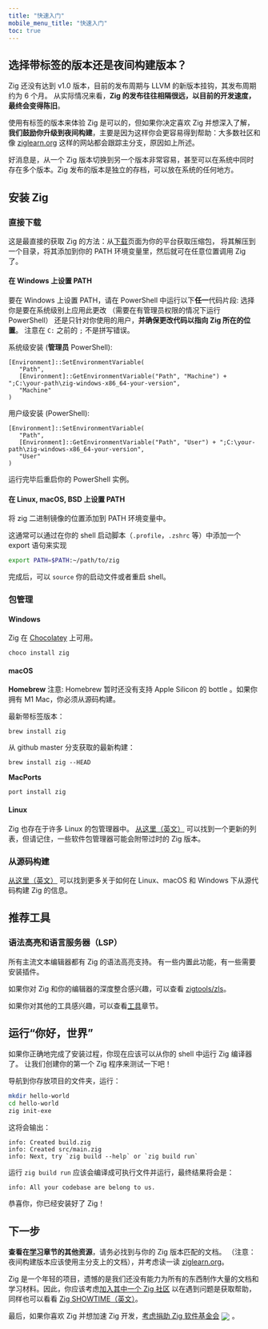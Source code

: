 ```yaml
---
title: "快速入门"
mobile_menu_title: "快速入门"
toc: true
---
```



## 选择带标签的版本还是夜间构建版本？
Zig 还没有达到 v1.0 版本，目前的发布周期与 LLVM 的新版本挂钩，其发布周期约为 6 个月。
从实际情况来看，**Zig 的发布往往相隔很远，以目前的开发速度，最终会变得陈旧**。

使用有标签的版本来体验 Zig 是可以的，但如果你决定喜欢 Zig 并想深入了解，**我们鼓励你升级到夜间构建**，主要是因为这样你会更容易得到帮助：大多数社区和像 [ziglearn.org](https://ziglearn.org) 这样的网站都会跟踪主分支，原因如上所述。

好消息是，从一个 Zig 版本切换到另一个版本非常容易，甚至可以在系统中同时存在多个版本。Zig 发布的版本是独立的存档，可以放在系统的任何地方。


## 安装 Zig
### 直接下载
这是最直接的获取 Zig 的方法：从[下载](../../download)页面为你的平台获取压缩包，
将其解压到一个目录，将其添加到你的 PATH 环境变量里，然后就可在任意位置调用 Zig 了。

#### 在 Windows 上设置 PATH
要在 Windows 上设置 PATH，请在 PowerShell 中运行以下**任一**代码片段:
选择你是要在系统级别上应用此更改 （需要在有管理员权限的情况下运行 PowerShell）
还是只针对你使用的用户，**并确保更改代码以指向 Zig 所在的位置**。
注意在 `C:` 之前的 `;` 不是拼写错误。

系统级安装 (**管理员** PowerShell):
```
[Environment]::SetEnvironmentVariable(
   "Path",
   [Environment]::GetEnvironmentVariable("Path", "Machine") + ";C:\your-path\zig-windows-x86_64-your-version",
   "Machine"
)
```

用户级安装 (PowerShell):
```
[Environment]::SetEnvironmentVariable(
   "Path",
   [Environment]::GetEnvironmentVariable("Path", "User") + ";C:\your-path\zig-windows-x86_64-your-version",
   "User"
)
```
运行完毕后重启你的 PowerShell 实例。

#### 在 Linux, macOS, BSD 上设置 PATH
将 zig 二进制镜像的位置添加到 PATH 环境变量中。

这通常可以通过在你的 shell 启动脚本（`.profile`，`.zshrc` 等）中添加一个 export 语句来实现
```bash
export PATH=$PATH:~/path/to/zig
```
完成后，可以 `source` 你的启动文件或者重启 shell。




### 包管理
#### Windows
Zig 在 [Chocolatey](https://chocolatey.org/packages/zig) 上可用。
```
choco install zig
```

#### macOS

**Homebrew**
注意: Homebrew 暂时还没有支持 Apple Silicon 的 bottle 。如果你拥有 M1 Mac，你必须从源码构建。

最新带标签版本：
```
brew install zig
```

从 github master 分支获取的最新构建：
```
brew install zig --HEAD
```

**MacPorts**
```
port install zig
```
#### Linux
Zig 也存在于许多 Linux 的包管理器中。 [从这里（英文）](https://github.com/ziglang/zig/wiki/Install-Zig-from-a-Package-Manager)
可以找到一个更新的列表，但请记住，一些软件包管理器可能会附带过时的 Zig 版本。

### 从源码构建
[从这里（英文）](https://github.com/ziglang/zig/wiki/Building-Zig-From-Source)
可以找到更多关于如何在 Linux、macOS 和 Windows 下从源代码构建 Zig 的信息。

## 推荐工具
### 语法高亮和语言服务器（LSP）
所有主流文本编辑器都有 Zig 的语法高亮支持。
有一些内置此功能，有一些需要安装插件。

如果你对 Zig 和你的编辑器的深度整合感兴趣，可以查看 [zigtools/zls](https://github.com/zigtools/zls)。

如果你对其他的工具感兴趣，可以查看[工具](../tools/)章节。

## 运行“你好，世界”
如果你正确地完成了安装过程，你现在应该可以从你的 shell 中运行 Zig 编译器了。
让我们创建你的第一个 Zig 程序来测试一下吧！

导航到你存放项目的文件夹，运行：
```bash
mkdir hello-world
cd hello-world
zig init-exe
```

这将会输出：
```
info: Created build.zig
info: Created src/main.zig
info: Next, try `zig build --help` or `zig build run`
```

运行 `zig build run` 应该会编译成可执行文件并运行，最终结果将会是：
```
info: All your codebase are belong to us.
```

恭喜你，你已经安装好了 Zig！

## 下一步
**查看在[学习](../)章节的其他资源**，请务必找到与你的 Zig 版本匹配的文档。
（注意：夜间构建版本应该使用主分支上的文档），并考虑读一读 [ziglearn.org](https://ziglearn.org)。

Zig 是一个年轻的项目，遗憾的是我们还没有能力为所有的东西制作大量的文档和学习材料。因此，你应该考虑[加入其中一个 Zig 社区](https://github.com/ziglang/zig/wiki/Community)
以在遇到问题是获取帮助，同样也可以看看 [Zig SHOWTIME（英文）](https://zig.show)。

最后，如果你喜欢 Zig 并想加速 Zig 开发，[考虑捐助 Zig 软件基金会](../../zsf)
<img src="/heart.svg" style="vertical-align:middle; margin-right: 5px">。
